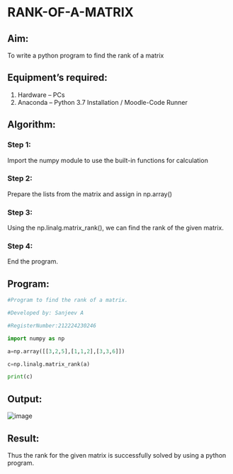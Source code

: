 # RANK-OF-A-MATRIX
## Aim:
To write a python program to find the rank of a matrix
## Equipment’s required:
1. 	Hardware – PCs
2. 	Anaconda – Python 3.7 Installation / Moodle-Code Runner
## Algorithm:
### Step 1:
Import the numpy module to use the built-in functions for calculation

### Step 2:
Prepare the lists from the matrix and assign in np.array()

### Step 3:
Using the np.linalg.matrix_rank(), we can find the rank of the given matrix.

### Step 4:
End the program.
## Program:
```python
#Program to find the rank of a matrix.

#Developed by: Sanjeev A

#RegisterNumber:212224230246

import numpy as np

a=np.array([[3,2,5],[1,1,2],[3,3,6]])

c=np.linalg.matrix_rank(a)

print(c)
```
## Output:
![image](https://github.com/user-attachments/assets/95dc34c4-d306-499e-8de5-68b98db4fa01)

## Result:
Thus the rank for the given matrix is successfully solved by  using a python program.

